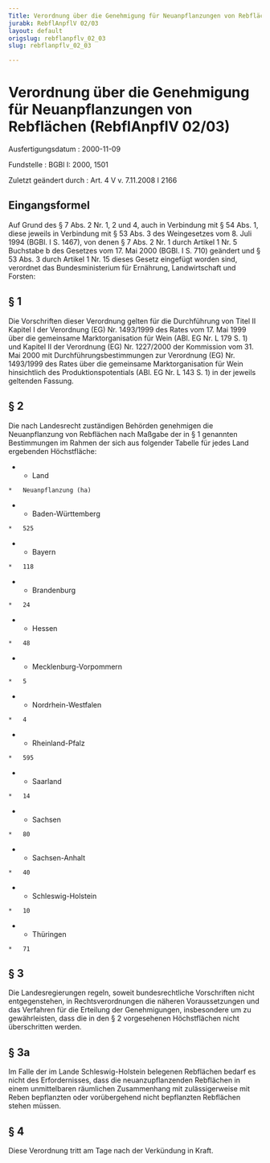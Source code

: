 ```yaml
---
Title: Verordnung über die Genehmigung für Neuanpflanzungen von Rebflächen
jurabk: RebflAnpflV 02/03
layout: default
origslug: rebflanpflv_02_03
slug: rebflanpflv_02_03

---
```


# Verordnung über die Genehmigung für Neuanpflanzungen von Rebflächen (RebflAnpflV 02/03)

Ausfertigungsdatum
:   2000-11-09

Fundstelle
:   BGBl I: 2000, 1501

Zuletzt geändert durch
:   Art. 4 V v. 7.11.2008 I 2166


## Eingangsformel

Auf Grund des § 7 Abs. 2 Nr. 1, 2 und 4, auch in Verbindung mit § 54 Abs. 1, diese jeweils in Verbindung mit § 53 Abs. 3 des Weingesetzes vom 8. Juli 1994 (BGBl. I S. 1467), von denen § 7 Abs. 2 Nr. 1 durch Artikel 1 Nr. 5 Buchstabe b des Gesetzes vom 17. Mai 2000 (BGBl. I S. 710) geändert und § 53 Abs. 3 durch Artikel 1 Nr. 15 dieses Gesetz eingefügt worden sind, verordnet das Bundesministerium für Ernährung, Landwirtschaft und Forsten:


## § 1

Die Vorschriften dieser Verordnung gelten für die Durchführung von Titel II Kapitel I der Verordnung (EG) Nr. 1493/1999 des Rates vom 17. Mai 1999 über die gemeinsame Marktorganisation für Wein (ABl. EG Nr. L 179 S. 1) und Kapitel II der Verordnung (EG) Nr. 1227/2000 der Kommission vom 31. Mai 2000 mit Durchführungsbestimmungen zur Verordnung (EG) Nr. 1493/1999 des Rates über die gemeinsame Marktorganisation für Wein hinsichtlich des Produktionspotentials (ABl. EG Nr. L 143 S. 1) in der jeweils geltenden Fassung.


## § 2

Die nach Landesrecht zuständigen Behörden genehmigen die Neuanpflanzung von Rebflächen nach Maßgabe der in § 1 genannten Bestimmungen im Rahmen der sich aus folgender Tabelle für jedes Land ergebenden Höchstfläche:

*    *   Land

    *   Neuanpflanzung (ha)


*    *   Baden-Württemberg

    *   525


*    *   Bayern

    *   118


*    *   Brandenburg

    *   24


*    *   Hessen

    *   48


*    *   Mecklenburg-Vorpommern

    *   5


*    *   Nordrhein-Westfalen

    *   4


*    *   Rheinland-Pfalz

    *   595


*    *   Saarland

    *   14


*    *   Sachsen

    *   80


*    *   Sachsen-Anhalt

    *   40


*    *   Schleswig-Holstein

    *   10


*    *   Thüringen

    *   71





## § 3

Die Landesregierungen regeln, soweit bundesrechtliche Vorschriften nicht entgegenstehen, in Rechtsverordnungen die näheren Voraussetzungen und das Verfahren für die Erteilung der Genehmigungen, insbesondere um zu gewährleisten, dass die in den § 2 vorgesehenen Höchstflächen nicht überschritten werden.


## § 3a

Im Falle der im Lande Schleswig-Holstein belegenen Rebflächen bedarf es nicht des Erfordernisses, dass die neuanzupflanzenden Rebflächen in einem unmittelbaren räumlichen Zusammenhang mit zulässigerweise mit Reben bepflanzten oder vorübergehend nicht bepflanzten Rebflächen stehen müssen.


## § 4

Diese Verordnung tritt am Tage nach der Verkündung in Kraft.

